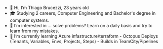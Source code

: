 - 👋 Hi, I’m Thiago Brucezzi, 23 years old
- 🎓 Studying 2 careers, Computer Engineering and Bachelor's degree in computer systems.
- 👀 I’m interested in ... solve problems? Learn on a daily basis and try to learn from my mistakes.
- 🌱 I’m currently learning Azure infastructure/terraform - Octopus Deploys (Tenants, Variables, Envs, Projects, Steps) - Builds in TeamCity/Pipelines

<!---
tbrucezzi-qontigo/tbrucezzi-qontigo is a ✨ special ✨ repository because its `README.md` (this file) appears on your GitHub profile.
You can click the Preview link to take a look at your changes.
--->
